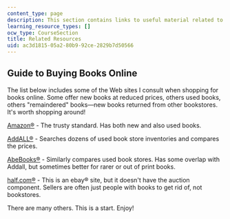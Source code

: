 ```yaml
---
content_type: page
description: This section contains links to useful material related to the course.
learning_resource_types: []
ocw_type: CourseSection
title: Related Resources
uid: ac3d1815-05a2-80b9-92ce-2829b7d50566
---
```


Guide to Buying Books Online
----------------------------

The list below includes some of the Web sites I consult when shopping for books online. Some offer new books at reduced prices, others used books, others "remaindered" books—new books returned from other bookstores. It's worth shopping around!

[Amazon®](http://www.amazon.com/) - The trusty standard. Has both new and also used books.

[AddALL®](http://www.addall.com/) - Searches dozens of used book store inventories and compares the prices.

[AbeBooks®](http://www.abebooks.com/) - Similarly compares used book stores. Has some overlap with Addall, but sometimes better for rarer or out of print books.

[half.com®](http://www.half.ebay.com/) - This is an ebay® site, but it doesn't have the auction component. Sellers are often just people with books to get rid of, not bookstores.

There are many others. This is a start. Enjoy!